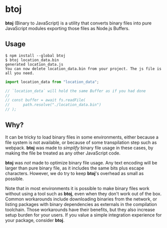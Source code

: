 # **btoj**

**btoj** (Binary to JavaScript) is a utility that converts binary files into pure JavaScript modules exporting those files as Node.js Buffers.

## Usage

```console
$ npm install --global btoj
$ btoj location_data.bin
generated location_data.js
You can now delete location_data.bin from your project. The js file is all you need.
```

```js
import location_data from "location_data";

// `location_data` will hold the same Buffer as if you had done
//
// const buffer = await fs.readFile(
//      path.resolve("./location_data.bin")
// );
```

## Why?

It can be tricky to load binary files in some environments, either because a file system is not available, or because of some transpilation step such as webpack. **btoj** was made to _simplify_ binary file usage in these cases, by making the file be treated as any other JavaScript code.

**btoj** was _not_ made to optimize binary file usage. Any text encoding will be larger than pure binary file, as it includes the same bits plus escape characters. However, we do try to keep **btoj**'s overhead as small as possible.

Note that in most environments it is possible to make binary files work without using a tool such as **btoj**, even when they don't work out of the box. Common workarounds include downloading binaries from the network, or listing packages with binary dependencies as externals in the compilation toolchain. Those workarounds have their benefits, but they also increase setup burden for your users. If you value a simple integration experience for your package, consider **btoj**.
